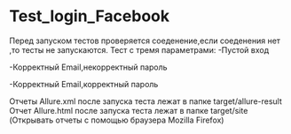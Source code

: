 # Test_login_Facebook
Перед запуском тестов проверяется соеденение,если соеденения нет ,то тесты не запускаются.
Тест с тремя параметрами:
-Пустой вход

-Корректный Email,некорректный пароль

-Корректный Email,корректный пароль

Отчеты Allure.xml после запуска теста лежат в папке target/allure-result
Отчет Allure.html после запуска теста лежат в папке target/site (Открывать отчеты с помощью браузера Mozilla Firefox)

